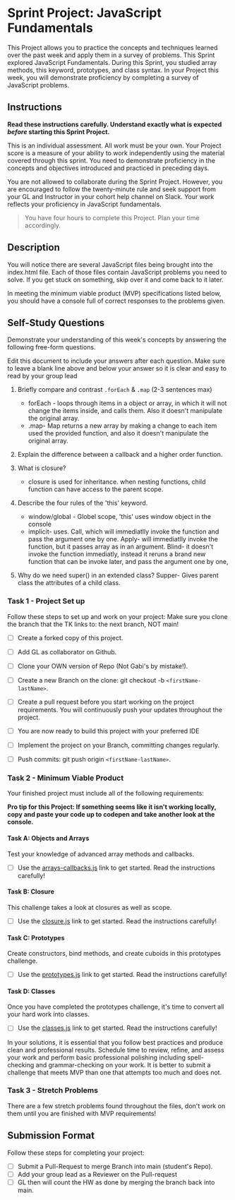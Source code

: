 # Sprint Project: JavaScript Fundamentals

This Project allows you to practice the concepts and techniques learned over the past week and apply them in a survey of problems. This Sprint explored JavaScript Fundamentals. During this Sprint, you studied array methods, this keyword, prototypes, and class syntax. In your Project this week, you will demonstrate proficiency by completing a survey of JavaScript problems.

## Instructions

**Read these instructions carefully. Understand exactly what is expected _before_ starting this Sprint Project.**

This is an individual assessment. All work must be your own. Your Project score is a measure of your ability to work independently using the material covered through this sprint. You need to demonstrate proficiency in the concepts and objectives introduced and practiced in preceding days.

You are not allowed to collaborate during the Sprint Project. However, you are encouraged to follow the twenty-minute rule and seek support from your GL and Instructor in your cohort help channel on Slack. Your work reflects your proficiency in JavaScript fundamentals.

> You have four hours to complete this Project. Plan your time accordingly.

## Description

You will notice there are several JavaScript files being brought into the index.html file.  Each of those files contain JavaScript problems you need to solve.  If you get stuck on something, skip over it and come back to it later.

In meeting the minimum viable product (MVP) specifications listed below, you should have a console full of correct responses to the problems given.

## Self-Study Questions

Demonstrate your understanding of this week's concepts by answering the following free-form questions.

Edit this document to include your answers after each question. Make sure to leave a blank line above and below your answer so it is clear and easy to read by your group lead

1. Briefly compare and contrast `.forEach` & `.map` (2-3 sentences max)
    - forEach - loops through items in a object or array, in which it will not change the items inside, and calls them. Also it doesn't manipulate the original array. 
    - .map- Map returns a new array by making a change to each item used the provided function, and also it doesn't manipulate the original array. 

2. Explain the difference between a callback and a higher order function.


3. What is closure?
    - closure is used for inheritance. when nesting functions, child function can have access to the parent scope.

4. Describe the four rules of the 'this' keyword.
    - window/global - Globel scope, 'this' uses window object in the console 
    - implicit- uses. Call, which will immediatlly invoke the function and pass the argument one by one.
                      Apply- will immediatlly invoke the function, but it passes array as in an argument.
                      Blind- it doesn't invoke the function immediatly, instead it reruns a brand new function that can be invoke later, and pass the argument one by one, 

5. Why do we need super() in an extended class?
    Supper- Gives parent class the attributes of a child class.

### Task 1 - Project Set up

Follow these steps to set up and work on your project:
Make sure you clone the branch that the TK links to: the next branch, NOT main!

- [ ] Create a forked copy of this project.
- [ ] Add GL as collaborator on Github.
- [ ] Clone your OWN version of Repo (Not Gabi's by mistake!).
- [ ] Create a new Branch on the clone: git checkout -b `<firstName-lastName>`.
- [ ] Create a pull request before you start working on the project requirements.  You will continuously push your updates throughout the project.
- [ ] You are now ready to build this project with your preferred IDE
- [ ] Implement the project on your Branch, committing changes regularly.
- [ ] Push commits: git push origin `<firstName-lastName>`.



### Task 2 - Minimum Viable Product

Your finished project must include all of the following requirements:

**Pro tip for this Project: If something seems like it isn't working locally, copy and paste your code up to codepen and take another look at the console.**

#### Task A: Objects and Arrays

Test your knowledge of advanced array methods and callbacks.
* [ ] Use the [arrays-callbacks.js](arrays-callbacks.js) link to get started.  Read the instructions carefully!

#### Task B: Closure

This challenge takes a look at closures as well as scope. 
* [ ] Use the [closure.js](closure.js) link to get started. Read the instructions carefully!

#### Task C: Prototypes

Create constructors, bind methods, and create cuboids in this prototypes challenge.
* [ ] Use the [prototypes.js](prototypes.js) link to get started. Read the instructions carefully!

#### Task D: Classes

Once you have completed the prototypes challenge, it's time to convert all your hard work into classes.
* [ ] Use the [classes.js](classes.js) link to get started. Read the instructions carefully!

In your solutions, it is essential that you follow best practices and produce clean and professional results. Schedule time to review, refine, and assess your work and perform basic professional polishing including spell-checking and grammar-checking on your work. It is better to submit a challenge that meets MVP than one that attempts too much and does not.

### Task 3 - Stretch Problems

There are a few stretch problems found throughout the files, don't work on them until you are finished with MVP requirements!

## Submission Format

Follow these steps for completing your project:

- [ ] Submit a Pull-Request to merge <firstName-lastName> Branch into main (student's  Repo).
- [ ] Add your group lead as a Reviewer on the Pull-request
- [ ] GL then will count the HW as done by  merging the branch back into main.